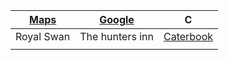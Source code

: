 | <a href="https://www.google.com/maps/@50.7882414,-1.0715136,14z?entry=ttu)" target="_blank">Maps</a>| <a href="https://www.google.com" target="_blank">Google</a> | C |
| :------: | :------: | :------: |
| Royal Swan| The hunters inn   | <a href="https://Google.com" target="_blank">Caterbook</a>   |
|    |   |  |
